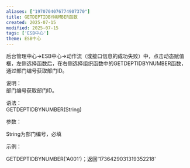 ```yaml
---
aliases: ["1970704076774907370"]
title: GETDEPTIDBYNUMBER函数
created: 2025-07-15
modified: 2025-07-15
tags: ['ESB中心']
theme: ESB中心
---
```


后台管理中心->ESB中心->动作流（或接口信息的成功失败）中，点击动态赋值框，左侧选择函数后，在右侧选择组织函数中的GETDEPTIDBYNUMBER函数，通过部门编号获取部门ID。

说明：  
部门编号获取部门ID。

语法：  
GETDEPTIDBYNUMBER(String)

参数：

String为部门编号，必填

示例：

GETDEPTIDBYNUMBER('A001')；返回'1736429031319352218'